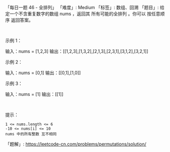 「每日一题 46 - 全排列」
「难度」: Medium
「标签」: 数组、回溯
「题目」: 给定一个不含重复数字的数组 nums ，返回其 所有可能的全排列 。你可以 按任意顺序 返回答案。

 

示例 1：

输入：nums = [1,2,3]
输出：[[1,2,3],[1,3,2],[2,1,3],[2,3,1],[3,1,2],[3,2,1]]


示例 2：

输入：nums = [0,1]
输出：[[0,1],[1,0]]


示例 3：

输入：nums = [1]
输出：[[1]]


 

提示：


	1 <= nums.length <= 6
	-10 <= nums[i] <= 10
	nums 中的所有整数 互不相同



「题解」: https://leetcode-cn.com/problems/permutations/solution/